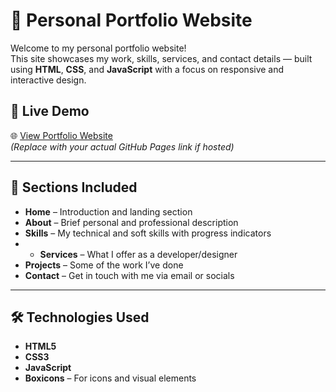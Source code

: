 # 💼 Personal Portfolio Website

Welcome to my personal portfolio website!  
This site showcases my work, skills, services, and contact details — built using **HTML**, **CSS**, and **JavaScript** with a focus on responsive and interactive design.

## 🚀 Live Demo

🌐 [View Portfolio Website](https://manasapatgar22.github.io/Portfolio-Website/)  
*(Replace with your actual GitHub Pages link if hosted)*

---

## 📌 Sections Included

- **Home** – Introduction and landing section  
- **About** – Brief personal and professional description  
- **Skills** – My technical and soft skills with progress indicators
- - **Services** – What I offer as a developer/designer    
- **Projects** – Some of the work I’ve done  
- **Contact** – Get in touch with me via email or socials  

---

## 🛠️ Technologies Used

- **HTML5**
- **CSS3**
- **JavaScript**
- **Boxicons** – For icons and visual elements

